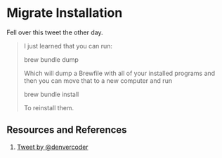 # Migrate Installation

Fell over this tweet the other day.

> I just learned that you can run:
>
> brew bundle dump
>
> Which will dump a Brewfile with all of your installed programs and then you can move that to a new computer and run
>
> brew bundle install
>
> To reinstall them.

## Resources and References

1. [Tweet by @denvercoder](https://twitter.com/denvercoder/status/1469096448683909125?s=20)
